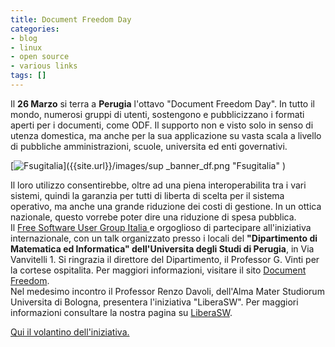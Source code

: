 ```yaml
---
title: Document Freedom Day
categories:
- blog
- linux
- open source
- various links
tags: []
---
```

Il **26 Marzo** si terra a **Perugia** l'ottavo "Document Freedom Day". In
tutto il mondo, numerosi gruppi di utenti, sostengono e pubblicizzano i
formati aperti per i documenti, come ODF. Il supporto non e visto solo in
senso di utenza domestica, ma anche per la sua applicazione su vasta scala a
livello di pubbliche amministrazioni, scuole, universita ed enti governativi.

  
[]({{site.url}}/images/sup_banner_df.png "Fsugitalia" )

[![Fsugitalia]({{site.url}}/images/sup_banner_df.png)]({{site.url}}/images/sup
_banner_df.png "Fsugitalia" )

Il loro utilizzo consentirebbe, oltre ad una piena interoperabilita tra i vari
sistemi, quindi la garanzia per tutti di liberta di scelta per il sistema
operativo, ma anche una grande riduzione dei costi di gestione. In un ottica
nazionale, questo vorrebe poter dire una riduzione di spesa pubblica.  
Il [Free Software User Group Italia ](http://www.fsugitalia.org/
"http://www.fsugitalia.org/" )e orgoglioso di partecipare all'iniziativa
internazionale, con un talk organizzato presso i locali del **"Dipartimento di
Matematica ed Informatica" dell'Universita degli Studi di Perugia**, in Via
Vanvitelli 1. Si ringrazia il direttore del Dipartimento, il Professor G.
Vinti per la cortese ospitalita. Per maggiori informazioni, visitare il sito
[Document Freedom](http://documentfreedom.org/ "http://documentfreedom.org/"
).  
Nel medesimo incontro il Professor Renzo Davoli, dell'Alma Mater Studiorum
Universita di Bologna, presentera l'iniziativa "LiberaSW". Per maggiori
informazioni consultare la nostra pagina su
[LiberaSW](http://www.fsugitalia.org/liberasw.php
"http://www.fsugitalia.org/liberasw.php" ).  

[Qui il volantino
dell'iniziativa.](http://www.fsugitalia.org/document/volantino.pdf
"http://www.fsugitalia.org/document/volantino.pdf" )

